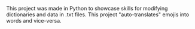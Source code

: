 This project was made in Python to showcase skills for modifying dictionaries and data in .txt files. This project "auto-translates" emojis into words and vice-versa.
